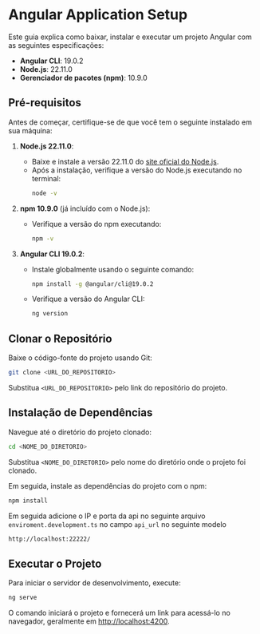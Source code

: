 # Angular Application Setup

Este guia explica como baixar, instalar e executar um projeto Angular com as seguintes especificações:

- **Angular CLI**: 19.0.2
- **Node.js**: 22.11.0
- **Gerenciador de pacotes (npm)**: 10.9.0

## Pré-requisitos

Antes de começar, certifique-se de que você tem o seguinte instalado em sua máquina:

1. **Node.js 22.11.0**:
   - Baixe e instale a versão 22.11.0 do [site oficial do Node.js](https://nodejs.org/).
   - Após a instalação, verifique a versão do Node.js executando no terminal:
     ```bash
     node -v
     ```

2. **npm 10.9.0** (já incluído com o Node.js):
   - Verifique a versão do npm executando:
     ```bash
     npm -v
     ```

3. **Angular CLI 19.0.2**:
   - Instale globalmente usando o seguinte comando:
     ```bash
     npm install -g @angular/cli@19.0.2
     ```
   - Verifique a versão do Angular CLI:
     ```bash
     ng version
     ```

## Clonar o Repositório

Baixe o código-fonte do projeto usando Git:

```bash
git clone <URL_DO_REPOSITORIO>
```
Substitua `<URL_DO_REPOSITORIO>` pelo link do repositório do projeto.

## Instalação de Dependências

Navegue até o diretório do projeto clonado:

```bash
cd <NOME_DO_DIRETORIO>
```
Substitua `<NOME_DO_DIRETORIO>` pelo nome do diretório onde o projeto foi clonado.

Em seguida, instale as dependências do projeto com o npm:

```bash
npm install
```

Em seguida adicione o IP e porta da api no seguinte arquivo `enviroment.development.ts` no campo `api_url` no seguinte modelo

```bash
http://localhost:22222/
```

## Executar o Projeto

Para iniciar o servidor de desenvolvimento, execute:

```bash
ng serve
```

O comando iniciará o projeto e fornecerá um link para acessá-lo no navegador, geralmente em [http://localhost:4200](http://localhost:4200).


